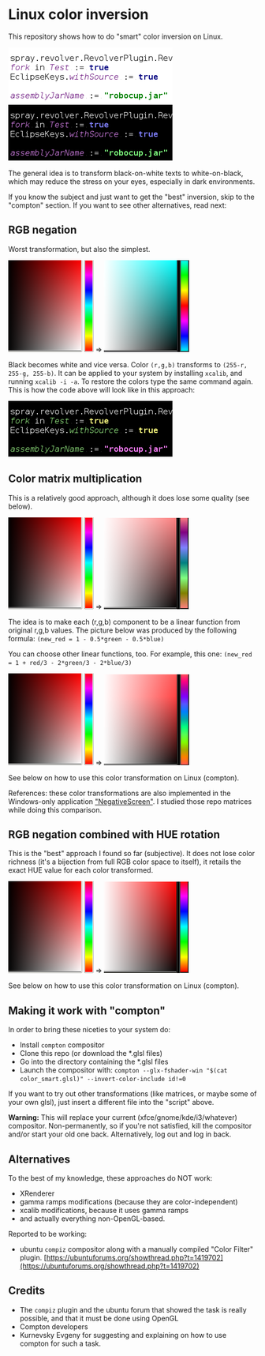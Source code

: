 # Linux color inversion

This repository shows how to do "smart" color inversion on Linux.

![orig](./editor.png) ![rgb](./editor_hue_rgb.png)

The general idea is to transform black-on-white texts to white-on-black, which may reduce the stress on your eyes, especially in dark environments.

If you know the subject and just want to get the "best" inversion, skip to the "compton" section. If you want to see other alternatives, read next:


## RGB negation
Worst transformation, but also the simplest.

![img3](./img3.png) => ![rgb](./img3_rgb.png)

Black becomes white and vice versa. Color `(r,g,b)` transforms to `(255-r, 255-g, 255-b)`. It can be applied to your system by installing `xcalib`, and running `xcalib -i -a`. To restore the colors type the same command again. This is how the code above will look like in this approach:

![egitor_rgb](./editor_rgb.png)

## Color matrix multiplication
This is a relatively good approach, although it does lose some quality (see below).

![orig](./img3.png) => ![rgb](./img3_matrix_half.png)

The idea is to make each (r,g,b) component to be a linear function from original r,g,b values. The picture below was produced by the following formula: `(new_red = 1 - 0.5*green - 0.5*blue)`

You can choose other linear functions, too. For example, this one: `(new_red = 1 + red/3 - 2*green/3 - 2*blue/3)`

![orig](./img3.png) => ![rgb](./img3_matrix_third.png)

See below on how to use this color transformation on Linux (compton).

References: these color transformations are also implemented in the Windows-only application ["NegativeScreen"](https://github.com/mlaily/NegativeScreen). I studied those repo matrices while doing this comparison.

## RGB negation combined with HUE rotation

This is the "best" approach I found so far (subjective). It does not lose color richness (it's a bijection from full RGB color space to itself), it retails the exact HUE value for each color transformed.

![orig](./img3.png) => ![rgb](./img3-smart.png)

See below on how to use this color transformation on Linux (compton).

## Making it work with "compton"

In order to bring these niceties to your system do:

* Install `compton` compositor
* Clone this repo (or download the *.glsl files)
* Go into the directory containing the *.glsl files
* Launch the compositor with: `compton --glx-fshader-win "$(cat color_smart.glsl)" --invert-color-include id!=0`

If you want to try out other transformations (like matrices, or maybe some of your own glsl), just insert a different file into the "script" above.

**Warning:** This will replace your current (xfce/gnome/kde/i3/whatever) compositor. Non-permanently, so if you're not satisfied, kill the compositor and/or start your old one back. Alternatively, log out and log in back.

## Alternatives

To the best of my knowledge, these approaches do NOT work:

* XRenderer
* gamma ramps modifications (because they are color-independent)
* xcalib modifications, because it uses gamma ramps
* and actually everything non-OpenGL-based.

Reported to be working:

* ubuntu `compiz` compositor along with a manually compiled "Color Filter" plugin. [https://ubuntuforums.org/showthread.php?t=1419702](https://ubuntuforums.org/showthread.php?t=1419702)

## Credits

* The `compiz` plugin and the ubuntu forum that showed the task is really possible, and that it must be done using OpenGL
* Compton developers
* Kurnevsky Evgeny for suggesting and explaining on how to use compton for such a task.
